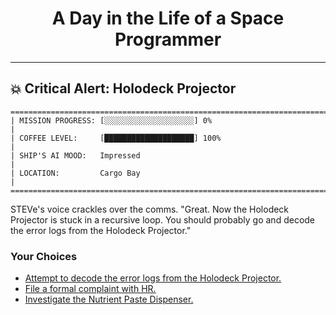 <h1 align="center">A Day in the Life of a Space Programmer</h1>

---

<h2 id="node-9">💥 Critical Alert: Holodeck Projector</h2>

```
========================================================================
| MISSION PROGRESS: [░░░░░░░░░░░░░░░░░░░░] 0%                                  |
| COFFEE LEVEL:     [████████████████████] 100%                                |
| SHIP'S AI MOOD:   Impressed                                                  |
| LOCATION:         Cargo Bay                                                  |
========================================================================
```

STEVe's voice crackles over the comms. "Great. Now the Holodeck Projector is stuck in a recursive loop. You should probably go and decode the error logs from the Holodeck Projector."



### Your Choices

*   [Attempt to decode the error logs from the Holodeck Projector.](./README-0013.md)
*   [File a formal complaint with HR.](./README-0015.md)
*   [Investigate the Nutrient Paste Dispenser.](./README-0010.md)

